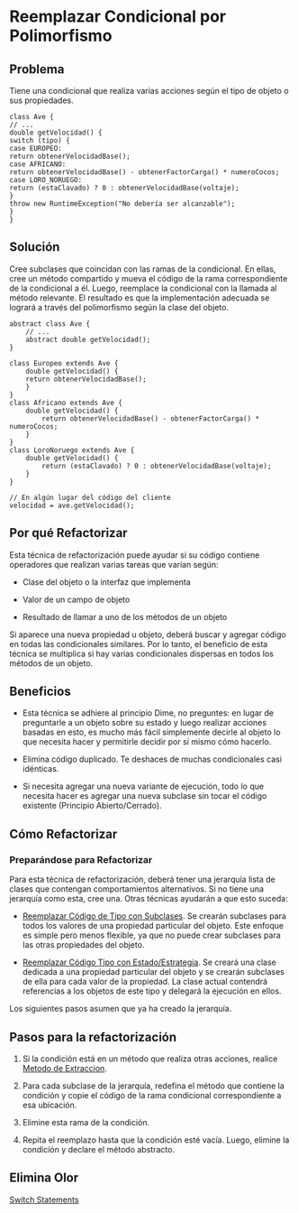 # Reemplazar Condicional por Polimorfismo

## Problema

Tiene una condicional que realiza varias acciones según el tipo de objeto o sus propiedades.

```
class Ave {
// ...
double getVelocidad() {
switch (tipo) {
case EUROPEO:
return obtenerVelocidadBase();
case AFRICANO:
return obtenerVelocidadBase() - obtenerFactorCarga() * numeroCocos;
case LORO_NORUEGO:
return (estaClavado) ? 0 : obtenerVelocidadBase(voltaje);
}
throw new RuntimeException("No debería ser alcanzable");
}
}
```

## Solución

Cree subclases que coincidan con las ramas de la condicional. En ellas, cree un método compartido y mueva el código de
la rama correspondiente de la condicional a él. Luego, reemplace la condicional con la llamada al método relevante. El
resultado es que la implementación adecuada se logrará a través del polimorfismo según la clase del objeto.

```
abstract class Ave {
    // ...
    abstract double getVelocidad();
}

class Europeo extends Ave {
    double getVelocidad() {
    return obtenerVelocidadBase();
    }
}
class Africano extends Ave {
    double getVelocidad() {
        return obtenerVelocidadBase() - obtenerFactorCarga() * numeroCocos;
    }
}
class LoroNoruego extends Ave {
    double getVelocidad() {
        return (estaClavado) ? 0 : obtenerVelocidadBase(voltaje);
    }
}

// En algún lugar del código del cliente
velocidad = ave.getVelocidad();
```

## Por qué Refactorizar

Esta técnica de refactorización puede ayudar si su código contiene operadores que realizan varias tareas que varían
según:

* Clase del objeto o la interfaz que implementa

* Valor de un campo de objeto

* Resultado de llamar a uno de los métodos de un objeto

Si aparece una nueva propiedad u objeto, deberá buscar y agregar código en todas las condicionales similares. Por lo
tanto, el beneficio de esta técnica se multiplica si hay varias condicionales dispersas en todos los métodos de un
objeto.

## Beneficios

* Esta técnica se adhiere al principio Dime, no preguntes: en lugar de preguntarle a un objeto sobre su estado y luego
realizar acciones basadas en esto, es mucho más fácil simplemente decirle al objeto lo que necesita hacer y permitirle
decidir por sí mismo cómo hacerlo.

* Elimina código duplicado. Te deshaces de muchas condicionales casi idénticas.

* Si necesita agregar una nueva variante de ejecución, todo lo que necesita hacer es agregar una nueva subclase sin tocar
el código existente (Principio Abierto/Cerrado).

## Cómo Refactorizar

### Preparándose para Refactorizar

Para esta técnica de refactorización, deberá tener una jerarquía lista de clases que contengan comportamientos
alternativos. Si no tiene una jerarquía como esta, cree una. Otras técnicas ayudarán a que esto suceda:

* [Reemplazar Código de Tipo con Subclases](ReplaceTypeCodewithSubclasses.md). Se crearán subclases para todos
los valores de una propiedad particular del objeto. Este enfoque es simple pero menos flexible, ya que no puede crear
subclases para las otras propiedades del objeto.

* [Reemplazar Código Tipo con Estado/Estrategia](ReplaceTypeCodeWithStateStrategy.md). Se creará una clase dedicada a
una propiedad particular del objeto y se crearán subclases de ella para cada valor de la propiedad. La clase actual
contendrá referencias a los objetos de este tipo y delegará la ejecución en ellos.

Los siguientes pasos asumen que ya ha creado la jerarquía.

## Pasos para la refactorización

1. Si la condición está en un método que realiza otras acciones, realice [Metodo de Extraccion](ExtractMethod.md).

2. Para cada subclase de la jerarquía, redefina el método que contiene la condición y copie el código de la rama
condicional correspondiente a esa ubicación.

3. Elimine esta rama de la condición.

4. Repita el reemplazo hasta que la condición esté vacía. Luego, elimine la condición y declare el método abstracto.

## Elimina Olor

[Switch Statements](../CodeSmell/SwitchStatements.md)